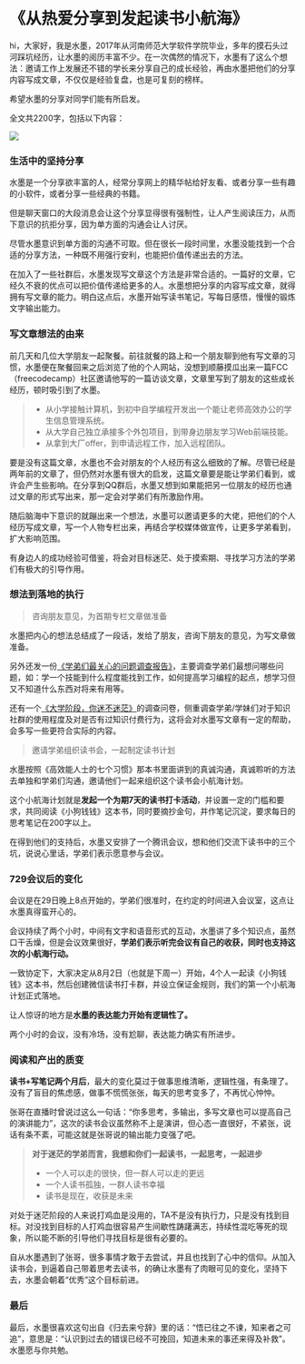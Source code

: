 # 《从热爱分享到发起读书小航海》

hi，大家好，我是水墨，2017年从河南师范大学软件学院毕业，多年的摸石头过河踩坑经历，让水墨的阅历丰富不少。在一次偶然的情况下，水墨有了这么个想法：邀请工作上发展还不错的学长来分享自己的成长经验，再由水墨把他们的分享内容写成文章，不仅仅是经验复盘，也是可复刻的榜样。

希望水墨的分享对同学们能有所启发。

全文共2200字，包括以下内容：

![](https://files.mdnice.com/user/17666/b428fd91-45a9-4738-9f91-e078ba2afeaf.png)

### 生活中的坚持分享

水墨是一个分享欲丰富的人，经常分享网上的精华帖给好友看、或者分享一些有趣的小软件，或者分享一些经典的书籍。

但是聊天窗口的大段消息会让这个分享显得很有强制性，让人产生阅读压力，从而下意识的抗拒分享，因为单方面的沟通会让人讨厌。

尽管水墨意识到单方面的沟通不可取。但在很长一段时间里，水墨没能找到一个合适的分享方法，一种既不用强行安利，也能把价值传递出去的方法。

在加入了一些社群后，水墨发现写文章这个方法是非常合适的。一篇好的文章，它经久不衰的优点可以把价值传递给更多的人。水墨想把分享的内容写成文章，就得拥有写文章的能力。明白这点后，水墨开始写读书笔记，写每日感悟，慢慢的锻炼文字输出能力。

### 写文章想法的由来

前几天和几位大学朋友一起聚餐。前往就餐的路上和一个朋友聊到他有写文章的习惯，水墨便在聚餐回来之后浏览了他的个人网站，没想到顺藤摸瓜出来一篇FCC（freecodecamp）社区邀请他写的一篇访谈文章，文章里写到了朋友的这些成长经历，顿时吸引到了水墨。

> * 从小学接触计算机，到初中自学编程开发出一个能让老师高效办公的学生信息管理系统。
> * 从大学自己独立承接多个外包项目，到带身边朋友学习Web前端技能。
> * 从拿到大厂offer，到申请远程工作，加入远程团队。

要是没有这篇文章，水墨也不会对朋友的个人经历有这么细致的了解。尽管已经是两年前的文章了，但仍然对水墨有很大的启发，这篇文章要是能让学弟们看到，或许会产生些影响。在分享到QQ群后，水墨又想到如果能把另一位朋友的经历也通过文章的形式写出来，那一定会对学弟们有所激励作用。

随后脑海中下意识的就蹦出来一个想法，水墨可以邀请更多的大佬，把他们的个人经历写成文章，写一个人物专栏出来，再结合学校媒体做宣传，让更多学弟看到，扩大影响范围。

有身边人的成功经验可借鉴，将会对目标迷茫、处于摸索期、寻找学习方法的学弟们有极大的引导作用。

### 想法到落地的执行

> 咨询朋友意见，为首期专栏文章做准备

水墨把内心的想法总结成了一段话，发给了朋友，咨询下朋友的意见，为写文章做准备。

另外还发一份[《学弟们最关心的问题调查报告》](https://shimo.im/docs/3wxKYkwDVwpRwWKG)，主要调查学弟们最想问哪些问题，如：学一个技能到什么程度能找到工作，如何提高学习编程的起点，想学习但又不知道什么东西对将来有用等。

还有一个[《大学阶段，你迷不迷茫》](https://docs.qq.com/form/page/DTFlSTVVzQXlnS1JK)的调查问卷，侧重调查学弟/学妹们对于知识社群的使用程度及对是否有过知识付费行为，这将会对水墨写文章有一定的帮助，会多写一些更符合实际的内容。

> 邀请学弟组织读书会，一起制定读书计划

水墨按照《高效能人士的七个习惯》那本书里面讲到的真诚沟通，真诚聆听的方法去单独和学弟们沟通，邀请他们一起来组织这个读书会小航海计划。

这个小航海计划就是**发起一个为期7天的读书打卡活动**，并设置一定的门槛和要求，共同阅读《小狗钱钱》这本书，同时要摘抄金句，并作笔记沉淀，要求每日的思考笔记在200字以上。

在得到他们的支持后，水墨又安排了一个腾讯会议，想和他们交流下读书中的三个坑，说说心里话，学弟们表示愿意参与会议。

### 729会议后的变化

会议是在29日晚上8点开始的，学弟们很准时，在约定的时间进入会议室，这点让水墨真得蛮开心的。

会议持续了两个小时，中间有文字和语音形式的互动，水墨讲了多个知识点，虽然口干舌燥，但是会议效果很好，**学弟们表示听完会议有自己的收获，同时也支持这次的小航海行动。**

一致协定下，大家决定从8月2日（也就是下周一）开始，4个人一起读《小狗钱钱》这本书，然后创建微信读书打卡群，并设立保证金规则，我们的第一个小航海计划正式落地。

让人惊讶的地方是**水墨的表达能力开始有逻辑性了。**

两个小时的会议，没有冷场，没有尬聊，表达能力确实有所进步。

### 阅读和产出的质变

**读书+写笔记两个月后**，最大的变化莫过于做事思维清晰，逻辑性强，有条理了。没有了盲目的焦虑感，做事不慌慌张张，每天的思考变多了，不再忧心忡忡。

张哥在直播时曾说过这么一句话：“你多思考，多输出，多写文章也可以提高自己的演讲能力”，这次的读书会议虽然称不上是演讲，但心态一直很好，不紧张，说话有条不紊，可能这就是张哥说的输出能力变强了吧。

> **对于迷茫的学弟而言，我想和你们一起读书，一起思考，一起进步**
>
> * 一个人可以走的很快，但一群人可以走的更远
> * 一个人读书孤独，一群人读书幸福
> * 读书是现在，收获是未来

对处于迷茫阶段的人来说打鸡血是没用的，TA不是没有执行力，只是没有找到目标。对没找到目标的人打鸡血很容易产生间歇性踌躇满志，持续性混吃等死的现象，所以能不断的引导他们寻找目标是很有必要的。

自从水墨遇到了张哥，很多事情才敢于去尝试，并且也找到了心中的信仰。从加入读书会，到逼着自己带着思考去读书，的确让水墨有了肉眼可见的变化，坚持下去，水墨会朝着“优秀”这个目标前进。

### 最后

最后，水墨很喜欢这句出自《归去来兮辞》里的话：“悟已往之不谏，知来者之可追”，意思是：“认识到过去的错误已经不可挽回，知道未来的事还来得及补救”。水墨愿与你共勉。
